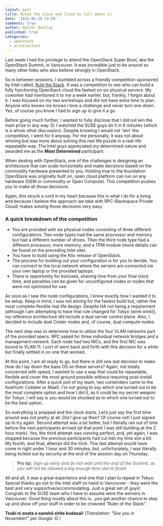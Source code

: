 ```yaml
---
layout: post
title: Ruled the stack and lived to tell about it
date: '2015-05-29 23:59'
comments: true
author: Walter Bentley
published: true
categories:
  - openstack
  - architecture
---
```


Last week I had the privilege to attend the OpenStack Super Bowl, aka the
OpenStack Summit, in Vancouver. It was incredible just to be around so many
other folks who also believe strongly in OpenStack.

<!-- more -->

So in between sessions, I stumbled across a friendly competition sponsored by
Intel called, [Rule the Stack](https://01.org/openstack/openstacksummitvancouverbc2015/rule-stack-vancouver).
It was a competition to see who can build a fully functioning OpenStack cloud
the fastest on six physical servers.  My coworker had mentioned it to me a week
earlier, but, frankly, I forgot about it. I was focused on my two workshops and
did not have extra time to plan. Anyone who knows me knows I love a challenge
and never turn one down. Yes, of course you know I had to sign up to give it a
go.

Before going much further, I wanted to fully disclose that I did not win the
main prize in any way :D. I watched the SUSE guys do it in 6 minutes (which is
a whole other discussion). Despite knowing I would not 'win' the competition, I
went for it anyway. For me personally, it was not about winning but was more
about solving this real life puzzle in a real-life repeatable way. The Intel
guys appreciated my determined nature and awarded me as the **Most Determined**
participant.

When dealing with OpenStack, one of the challenges is designing an architecture
that can scale horizontally and make decisions based on the commodity hardware
presented to you. Holding true to the foundation OpenStack was originally built
on, open cloud platform can run on any hardware (OEM or commodity or Open Compute).
This competition pushes you to make all those decisions.

Again, this struck a cord in my heart because this is what I do for a living and
because I believe the approach we take with RPC (Rackspace Private Cloud) makes
solving those decisions very easy.

### A quick breakdown of the competition

* You are provided with six physical nodes consisting of three different
  configurations. Two node types had the same processor and memory but had a
  different number of drives. Then the third node type had a different processor,
  more memory, and a TPM module (more details can be found on the preceding
  Intel site).
* You have to build using the Kilo release of OpenStack.
* The process for building out your configuration is for you to decide. You
  can connect to the local network where the servers are connected via your own
  laptop or the provided laptops.
* There is opportunity for bonuses, shaving time from your final clock time, and
  penalties can be given for unconfigured nodes or nodes that were not optimized
  for use.

As soon as I saw the node configurations, I knew exactly how I wanted it to be
setup. Keep in mind, I was not aiming for the fastest build but, rather the most
complete flexible real life design. Despite HA not being a requirement (although
I am attempting to have that rule changed for Tokyo (wink wink)), my reference
architecture did include a dual server control plane. Also, I decided to include
dual Cinder nodes and, of course, dual compute nodes.

The next step was to determine how to utilize the four VLAN networks part of the
provided specs. RPC asked for three individual network bridges and a management
network. Each node had two NICs, and the first NIC was bound to VLAN 11. I sort
of went back and forth with this decision for a while but finally settled in on
one that worked.

At this point, I am all ready to go, but there is still one last decision to
make. How do I lay down the base OS on these servers? Again, not totally
concerned with speed, I wanted to use a way that could be repeatable, flexible
and cover the most ground possible without requiring post-install configurations.
After a quick poll of my team, two contenders came to the forefront: Cobbler or
MaaS. I'm not going to say which one turned out to be the most complete option
and how I did it, as it could be my secret weapon for Tokyo. I will say is you
would be shocked as to which one turned out to be the best option.

So everything is prepped and the clock starts. Let’s just say the first time
around was not pretty at all. Did I give up then? Of course not! I just signed
up to try again. Second attempt was a bit better, but I literally ran out of
time before the next participants arrived (at that point I was still building
at the 2 hour mark). Yes, the third attempt was running perfect, and, yet again,
I was stopped because the previous participants had cut into my time slot a bit.
My fourth, and final, attempt did the trick. This last attempt would have come
in right under 1 hour and 30 minutes, but, unfortunately, I was literally being
kicked out by security at the end of the session day on Thursday.

>**Pro tip:** *Sign up early and do not wait until the end of the Summit, as you will not be allowed a big enough time slot to finish.*

All and all, it was a great experience and one that I plan to repeat in Tokyo.
Special thanks go out to the Intel staff on hand in Vancouver - they were the
best and very supportive/accommodating. Just a great set of guys! Congrats to
the SUSE team who I have to assume were the winners in Vancouver. Good thing
mostly about this is...you get another chance to step up and show off your stuff
in order to be crowned “Ruler of the Stack”.

**Tsuki ni anata o sanshō shite kudasai!** *(Translation: "See you in November!” per Google :D )*